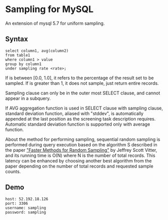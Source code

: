 Sampling for MySQL
======================

An extension of mysql 5.7 for uniform sampling.



Syntax
------

    select column1, avg(column2)
    from table1
    where column1 > value
    group by column1
    under sampling rate <rate>;


If <rate> is between [0.0, 1.0], it refers to the percentage of the result set to be sampled. If <rate> is greater than 1, it does not sample, just return entire records. 

Sampling clause can only be in the outer most SELECT clause, and cannot appear in a subquery.

If AVG aggregation function is used in SELECT clause with sampling clause, standard deviation function, aliased with "stddev", is automatically appended at the last position as the screening task description requires. Automatic standard deviation function is supported only with average function.

About the method for performing sampling, sequential random sampling is performed during query execution based on the algorithm S described in the paper ["Faster Methods for Random Sampling"](http://www.mathcs.emory.edu/~cheung/papers/StreamDB/RandomSampling/1984-Vitter-Faster-random-sampling.pdf) by Jeffrey Scott Vitter, and its running time is O(N) where N is the number of total records. This latency can be enhanced by choosing another best algorithm from the paper depending on the number of total records and requested sample counts.


Demo
----

    host: 52.192.18.126
    port: 3306
    username: sampling
    password: sampling
    

